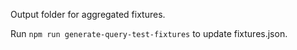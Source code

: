 Output folder for aggregated fixtures.

Run `npm run generate-query-test-fixtures` to update fixtures.json.
